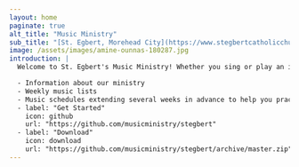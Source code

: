 ```yaml
---
layout: home
paginate: true
alt_title: "Music Ministry"
sub_title: "[St. Egbert, Morehead City](https://www.stegbertcatholicchurch.org/)"
image: /assets/images/amine-ounnas-180287.jpg
introduction: |
  Welcome to St. Egbert's Music Ministry! Whether you sing or play an instrument, we invite you to join our ministry as make sing joyful songs to the Lord at weekly liturgies and other special occasions throughout the year. Here you will find useful information including:

  - Information about our ministry
  - Weekly music lists
  - Music schedules extending several weeks in advance to help you practice and prepare
  - label: "Get Started"
    icon: github
    url: "https://github.com/musicministry/stegbert"
  - label: "Download"
    icon: download
    url: "https://github.com/musicministry/stegbert/archive/master.zip"
---
```

